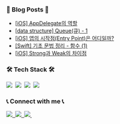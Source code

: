 ### 📙 Blog Posts 📙
<!-- BLOG-POST-LIST:START -->
- [[iOS] AppDelegate의 역할](https://whitehyun.github.io/2022/03/27/AppDelegate/)
- [[data structure] Queue&lpar;큐&rpar; - 1](https://whitehyun.github.io/2022/03/24/queue-1/)
- [[iOS] 앱의 시작점&lpar;Entry Point&rpar;은 어디일까?](https://whitehyun.github.io/2022/03/22/EntryPoint/)
- [[Swift] 기초 문법 정리 - 함수 &lpar;1&rpar;](https://whitehyun.github.io/2022/03/18/Swift-%EA%B8%B0%EC%B4%88-%EB%AC%B8%EB%B2%95-7/)
- [[iOS] Strong과 Weak의 차이점](https://whitehyun.github.io/2022/03/16/StrongWeakDifference/)
<!-- BLOG-POST-LIST:END -->

<h3>🛠 Tech Stack 🛠</h3>
<p>
  <img src="https://img.shields.io/badge/Swift-F05138?style=flat-square&logo=Swift&logoColor=white"/>&nbsp
  <img src="https://img.shields.io/badge/Python-3766AB?style=flat-square&logo=Python&logoColor=white"/>&nbsp
  <img src="https://img.shields.io/badge/C++-00599C?style=flat-square&logo=C%2B%2B&logoColor=white"/>&nbsp
  <img src="https://img.shields.io/badge/C-A8B9CC?style=flat-square&logo=C&logoColor=white"/>&nbsp
</p>
  
<h3>📞 Connect with me 📞</h3>
  <a href="https://instagram.com/whi7ehyun" target="_blank">
    <img src="https://img.shields.io/badge/Instagram-E4405F?style=flat-square&logo=Instagram&logoColor=white"/>&nbsp
  </a>
   <a href="https://www.linkedin.com/in/seunghyeon-hong-a09068204/" target="_blank">
   <img src="https://img.shields.io/badge/LinkedIn-0A66C2?style=flat-square&logo=LinkedIn&logoColor=white"/>&nbsp
  </a>
  <a href="mailto:whi7ehyun@gmail.com" target="_blank">
    <img src="https://img.shields.io/badge/Gmail-EA4335?style=flat-square&logo=Gmail&logoColor=white"/>&nbsp
  </a>
